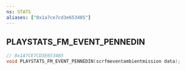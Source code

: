 ```yaml
---
ns: STATS
aliases: ["0x1a7ce7cd3e653485"]
---
```

## PLAYSTATS_FM_EVENT_PENNEDIN

```c
// 0x1A7CE7CD3E653485
void PLAYSTATS_FM_EVENT_PENNEDIN(scrfmeventambientmission data);
```
